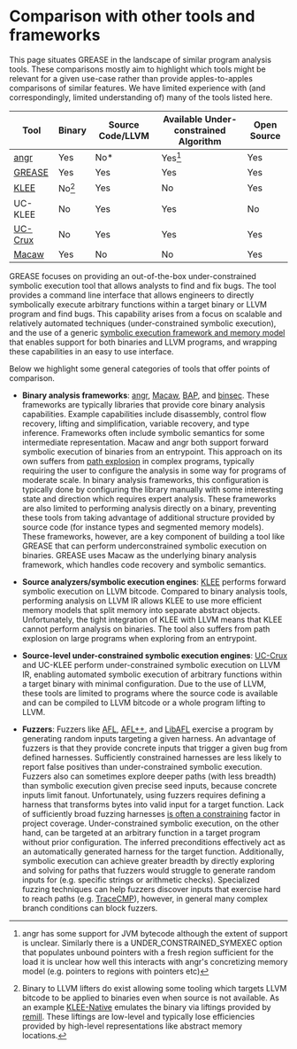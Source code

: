 # Comparison with other tools and frameworks

This page situates GREASE in the landscape of similar program analysis tools. These comparisons mostly aim to highlight which tools might be relevant for a given use-case rather than provide apples-to-apples comparisons of similar features. We have limited experience with (and correspondingly, limited understanding of) many of the tools listed here.

| Tool                                                                                          | Binary | Source Code/LLVM | Available Under-constrained Algorithm | Open Source |
|-----------------------------------------------------------------------------------------------|--------|------------------|---------------------------------------|-------------|
| [angr](https://angr.io/)                                                                      | Yes    | No*              | Yes[^angrnote]                                 | Yes         |
| [GREASE](https://github.com/GaloisInc/GREASE)                                                 | Yes    | Yes              | Yes                                   | Yes         |
| [KLEE](https://github.com/klee/klee)                                                          | No[^llvmliftingnote]    | Yes              | No                                    | Yes         |
| UC-KLEE                                                                                       | No     | Yes              | Yes                                   | No          |
| [UC-Crux](https://www.galois.com/articles/under-constrained-symbolic-execution-with-crucible) | No     | Yes              | Yes                                   | Yes         |
| [Macaw](https://github.com/GaloisInc/macaw)                                                   | Yes    | No               | No                                    | Yes         |


GREASE focuses on providing an out-of-the-box under-constrained symbolic execution tool that allows analysts to find and fix bugs. The tool provides a command line interface that allows engineers to directly symbolically execute arbitrary functions within a target binary or LLVM program and find bugs. This capability arises from a focus on scalable and relatively automated techniques (under-constrained symbolic execution), and the use of a generic [symbolic execution framework and memory model](memory-model.md) that enables support for both binaries and LLVM programs, and wrapping these capabilities in an easy to use interface.

Below we highlight some general categories of tools that offer points of comparison.

* **Binary analysis frameworks**: [angr](https://angr.io/), [Macaw](https://github.com/GaloisInc/macaw), [BAP](https://github.com/BinaryAnalysisPlatform/bap), and [binsec](https://github.com/binsec/binsec). These frameworks are typically libraries that provide core binary analysis capabilities. Example capabilities include disassembly, control flow recovery, lifting and simplification, variable recovery, and type inference. Frameworks often include symbolic semantics for some intermediate representation. Macaw and angr both support forward symbolic execution of binaries from an entrypoint. This approach on its own suffers from [path explosion](https://en.wikipedia.org/wiki/Path_explosion) in complex programs, typically requiring the user to configure the analysis in some way for programs of moderate scale. In binary analysis frameworks, this configuration is typically done by configuring the library manually with some interesting state and direction which requires expert analysis. These frameworks are also limited to performing analysis directly on a binary, preventing these tools from taking advantage of additional structure provided by source code (for instance types and segmented memory models). These frameworks, however, are a key component of building a tool like GREASE that can perform underconstrained symbolic execution on binaries. GREASE uses Macaw as the underlying binary analysis framework, which handles code recovery and symbolic semantics.

* **Source analyzers/symbolic execution engines**: [KLEE](https://github.com/klee/klee) performs forward symbolic execution on LLVM bitcode. Compared to binary analysis tools, performing analysis on LLVM IR allows KLEE to use more efficient memory models that split memory into separate abstract objects. Unfortunately, the tight integration of KLEE with LLVM means that KLEE cannot perform analysis on binaries. The tool also suffers from path explosion on large programs when exploring from an entrypoint.

* **Source-level under-constrained symbolic execution engines**: [UC-Crux](https://www.galois.com/articles/under-constrained-symbolic-execution-with-crucible) and UC-KLEE perform under-constrained symbolic execution on LLVM IR, enabling automated symbolic execution of arbitrary functions within a target binary with minimal configuration. Due to the use of LLVM, these tools are limited to programs where the source code is available and can be compiled to LLVM bitcode or a whole program lifting to LLVM.

* **Fuzzers**: Fuzzers like [AFL](https://github.com/google/AFL), [AFL++](https://github.com/AFLplusplus/AFLplusplus), and [LibAFL](https://github.com/AFLplusplus/LibAFL) exercise a program by generating random inputs targeting a given harness. An advantage of fuzzers is that they provide concrete inputs that trigger a given bug from defined harnesses. Sufficiently constrained harnesses are less likely to report false positives than under-constrained symbolic execution. Fuzzers also can sometimes explore deeper paths (with less breadth) than symbolic execution given precise seed inputs, because concrete inputs limit fanout. Unfortunately, using fuzzers requires defining a harness that transforms bytes into valid input for a target function. Lack of sufficiently broad fuzzing harnesses [is often a constraining](https://google.github.io/oss-fuzz/research/llms/target_generation/) factor in project coverage. Under-constrained symbolic execution, on the other hand, can be targeted at an arbitrary function in a target program without prior configuration. The inferred preconditions effectively act as an automatically generated harness for the target function. Additionally, symbolic execution can achieve greater breadth by directly exploring and solving for paths that fuzzers would struggle to generate random inputs for (e.g. specific strings or arithmetic checks). Specialized fuzzing techniques can help fuzzers discover inputs that exercise hard to reach paths (e.g. [TraceCMP](https://llvm.org/docs/LibFuzzer.html#id33)), however, in general many complex branch conditions can block fuzzers.

[^angrnote]: angr has some support for JVM bytecode although the extent of support is unclear.
Similarly there is a UNDER_CONSTRAINED_SYMEXEC option that populates unbound pointers with a fresh region sufficient for the load
it is unclear how well this interacts with angr's concretizing memory model (e.g. pointers to regions with pointers etc)

[^llvmliftingnote]: Binary to LLVM lifters do exist allowing some tooling which targets LLVM bitcode to be applied to binaries even when source is not available. As an example [KLEE-Native](https://github.com/lifting-bits/klee) emulates the binary via liftings provided by [remill](https://github.com/lifting-bits/remill). These liftings are low-level and typically lose efficiencies provided by high-level representations like abstract memory locations.
